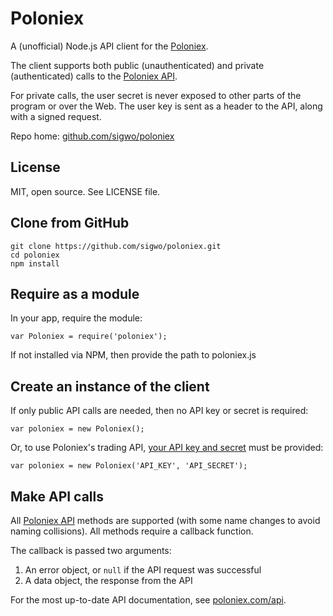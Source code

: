 # Poloniex

A (unofficial) Node.js API client for the [Poloniex][poloniex].

The client supports both public (unauthenticated) and private (authenticated) calls to the [Poloniex API][poloniex-api].

For private calls, the user secret is never exposed to other parts of the program or over the Web. The user key is sent as a header to the API, along with a signed request.

Repo home: [github.com/sigwo/poloniex][repo]


## License

MIT, open source. See LICENSE file.

## Clone from GitHub

    git clone https://github.com/sigwo/poloniex.git
    cd poloniex
    npm install


## Require as a module

In your app, require the module:

    var Poloniex = require('poloniex');

If not installed via NPM, then provide the path to poloniex.js

## Create an instance of the client

If only public API calls are needed, then no API key or secret is required:

    var poloniex = new Poloniex();

Or, to use Poloniex's trading API, [your API key and secret][poloniex-keys] must be provided:

    var poloniex = new Poloniex('API_KEY', 'API_SECRET');


## Make API calls

All [Poloniex API][poloniex-api] methods are supported (with some name changes to avoid naming collisions). All methods require a callback function.

The callback is passed two arguments:

1. An error object, or `null` if the API request was successful
2. A data object, the response from the API

For the most up-to-date API documentation, see [poloniex.com/api][poloniex-api].

[repo]: https://github.com/sigwo/poloniex
[poloniex]: https://poloniex.com
[poloniex-api]: https://poloniex.com/api
[poloniex-keys]: https://poloniex.com/apiKeys
